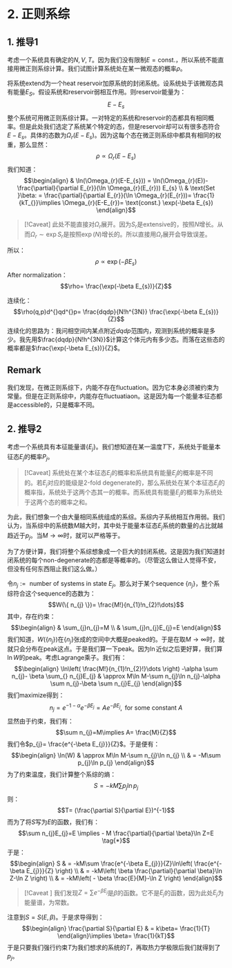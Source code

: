 # 2. 正则系综

## 1. 推导1

考虑一个系统具有确定的$N,V, T$。因为我们没有限制$E=\text{const.}$，所以系统不能直接用微正则系综计算。我们试图计算系统处在某一微观态的概率$\rho$。

将系统extend为一个heat reservoir加原系统的封闭系统。设系统处于该微观态具有能量$E_{S}$。假设系统和reservoir弱相互作用。则reservoir能量为：
$$E-E_{s}$$
整个系统可用微正则系综计算。一对特定的系统和reservoir的态都具有相同概率。但是此处我们选定了系统某个特定的态，但是reservoir却可以有很多态符合$E-E_{s}$。具体的态数为$\Omega_{r}(E-E_{s})$。因为这每个态在微正则系综中都具有相同的权重，那么显然：
$$\rho \propto \Omega_{r}(E-E_{s})$$
我们知道：
$$\begin{align}
 & \ln(\Omega_{r}(E-E_{s}))  = \ln(\Omega_{r}(E))- \frac{\partial}{\partial E_{r}}(\ln \Omega_{r}(E_{r})) E_{s} \\
 & \text{Set }\beta:  = \frac{\partial}{\partial E_{r}}(\ln \Omega_{r}(E_{r}))= \frac{1}{kT_{}}\implies \Omega_{r}(E-E_{r})= \text{const.} \exp(-\beta E_{s})
\end{align}$$
>[!Caveat]
>此处不能直接对$\Omega_{r}$展开。因为$S_{r}$是extensive的，按照$N$增长。从而$\Omega_{r}\sim\exp S_{r}$是按照$\exp(N)$增长的。所以直接用$\Omega_{r}$展开会导致误差。

所以：
$$\rho \propto \exp(-\beta E_{s})$$
After normalization：
$$\rho= \frac{\exp(-\beta E_{s})}{Z}$$

连续化：
$$\rho(q,p)d^{}qd^{}p= \frac{dqdp}{N!h^{3N}} \frac{\exp(-\beta E_{s})}{Z}$$
连续化的思路为：我问相空间内某点附近$dqdp$范围内，观测到系统的概率是多少。我先用$\frac{dqdp}{N!h^{3N}}$计算这个体元内有多少态。而落在这些态的概率都是$\frac{\exp(-\beta E_{s})}{Z}$。

## Remark
我们发现，在微正则系综下，内能不存在fluctuation。因为它本身必须被约束为常量。但是在正则系综中，内能存在fluctuatiaon。这是因为每一个能量本征态都是accessible的，只是概率不同。

## 2. 推导2

考虑一个系统具有本征能量谱$\{ E_{j} \}$。我们想知道在某一温度$T$下，系统处于能量本征态$E_{j}$的概率$P_{j}$。

>[!Caveat]
>系统处在某个本征态$E_{j}$的概率和系统具有能量$E_{j}$的概率是不同的。若$E_{j}$对应的能级是2-fold degenerate的，那么系统处在某个本征态$E_{j}$的概率指，系统处于这两个态其一的概率。而系统具有能量$E_{j}$的概率为系统处于这两个态的概率之和。


为此，我们想象一个由大量相同系统组成的系综。系综内子系统相互作用弱。我们认为，当系综中的系统数$M$越大时，其中处于能量本征态$E_{j}$系统的数量的占比就越趋近于$p_{j}$。当$M\rightarrow \infty$时，就可以严格等于。

为了方便计算，我们将整个系综想象成一个巨大的封闭系统。这是因为我们知道封闭系统的每个non-degenerate的态都是等概率的。（尽管这么做让人觉得不安，但没有任何东西阻止我们这么做。）

令$n_{j}:=\text{ number of systems in state }E_{j}$。那么对于某个sequence $\{ n_{j} \}$，整个系综符合这个sequence的态数为：
$$W(\{ n_{j} \})= \frac{M!}{n_{1}!n_{2}!\dots}$$
其中，存在约束：
$$\begin{align}
 & \sum_{j}n_{j}=M \\
 & \sum_{j}n_{j}E_{j}=E
\end{align}$$
我们知道，$W(\{ n_{j} \})$在$\{ n_{j} \}$张成的空间中大概是peaked的。于是在取$M\rightarrow \infty$时，就就只会分布在peak这点。于是我们算一下peak。因为$\ln$近似之后更好算，我们算$\ln W$的peak。考虑Lagrange乘子。我们有：
$$\begin{align}
\ln\left(  \frac{M!}{n_{1}!n_{2}!}\dots \right)  -\alpha \sum n_{j}- \beta \sum_{} n_{j}E_{j}  & \approx M\ln M-\sum n_{j}\ln n_{j}-\alpha \sum n_{j}-\beta \sum n_{j}E_{j} 
\end{align}$$
我们maximize得到：
$$n_{j}=e^{-1-\alpha}e^{-\beta E_{j}}=Ae^{-\beta E_{j}},\text{ for some constant }A$$
显然由于约束，我们有：
$$\sum n_{j}=M\implies A= \frac{M}{Z}$$
我们令$p_{j}= \frac{e^{-\beta E_{j}}}{Z}$。于是便有：
$$\begin{align}
\ln(W) & \approx M\ln M-\sum n_{j}\ln n_{j} \\
 & = -M\sum p_{j}\ln p_{j}
\end{align}$$
为了约束温度，我们计算整个系综的熵：
$$S=-kM\sum p_{j}\ln p_{j}$$
则：
$$T= (\frac{\partial S}{\partial E})^{-1}$$
而为了将$S$写为$E$的函数，我们有：
$$\sum n_{j}E_{j}=E \implies - M \frac{\partial}{\partial \beta}\ln Z=E \tag{*}$$
于是：
$$\begin{align}
S & = -kM\sum \frac{e^{-\beta E_{j}}}{Z}\ln\left(  \frac{e^{-\beta E_{j}}}{Z} \right)  \\
 & = -kM\left( \beta \frac{\partial}{\partial \beta}\ln Z-\ln Z \right) \\
 & = -kM\left( - \beta \frac{E}{M}-\ln Z \right)
\end{align}$$
>[!Caveat ]
>我们发现$Z=\sum e^{-\beta E_{j}}$是$\beta$的函数。它不是$E_{j}$的函数，因为此处$E_{j}$为能量谱，为常数。

注意到$S=S(E,\beta)$。于是求导得到：
$$\begin{align}
  \frac{\partial S}{\partial E} & = k\beta= \frac{1}{T}
\end{align}\implies \beta= \frac{1}{kT}$$
于是只要我们强行约束$T$为我们想求的系统的$T$，再取热力学极限后我们就得到了$p_{j}$。



